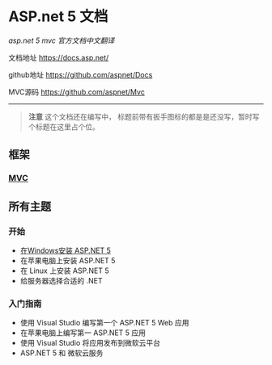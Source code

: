 # ASP.net 5 文档
*asp.net 5 mvc 官方文档中文翻译*

文档地址 https://docs.asp.net/

github地址 https://github.com/aspnet/Docs

MVC源码 https://github.com/aspnet/Mvc


----------
> **注意**
> 这个文档还在编写中， 标题前带有扳手图标的都是是还没写，暂时写个标题在这里占个位。

## 框架 ##
### [MVC](http://docs.asp.net/projects/mvc/en/latest/index.html#index) 

## 所有主题
### 开始
- [在Windows安装 ASP.NET 5](Content/GettingStarted/install-on-window.md)
- 在苹果电脑上安装 ASP.NET 5
- 在 Linux 上安装 ASP.NET 5
- 给服务器选择合适的 .NET
### 入门指南
- 使用 Visual Studio 编写第一个 ASP.NET 5 Web 应用
- 在苹果电脑上编写第一 ASP.NET 5 应用
- 使用 Visual Studio 将应用发布到微软云平台
- ASP.NET 5 和 微软云服务 
